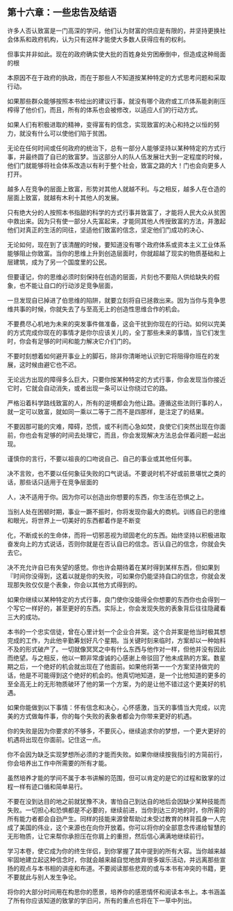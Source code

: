 

## 第十六章：一些忠告及结语

许多人否认致富是一门高深的学问，他们认为财富的供应是有限的，并坚持更换社会体系和政府机构，认为只有这样才能使大多数人获得应有的权利。

但事实并非如此。现在的政府确实使大批的百姓身处穷困療倒中，但造成这种局面的根

本原因不在于政府的执政，而在于那些人不知道按某种特定的方式思考问题和采取行动。

如果那些群众能够按照本书给出的建议行事，就没有哪个政府或工爪体系能剥削压榨得了他价们，而且，所有的体系也会被修改，以适应人们的行动方式。

如果人们有积极进取的精神，变得富有的信念，实现致富的决心和持之以恒的努力，就没有什么可以使他们陷于贫困。

无论在任何时间或任何政府的统治下，总有一部分人能够坚持以某种特定的方式行事，并最终圆了自已的致富梦。当这部分人的队人伍发展壮大到一定程度的时候，他们门就能够将社会体系改造以有利于整个社会，致富之路的大！门也会向更多人打开。

越多人在竞争的层面上致富，形势对其他人就越不利。与之相反，越多人在仓造的层面上致富，就越有木利十其他人的发展。

只有绝大分的人按照本书指甜的科学的方式行事并致富了，才能将人民大众从贫困中救出来。因为只有使一部分人先富起来，才能同其他人传授致富的方法，并激起他们对真正的生活的同往，坚适他们致富的信念，坚定他们门成功的决心、

无论如何，现在到了该清醒的时候，要知道没有哪个政府体系或资本主义工业体系能够阻止你致富。当你的思维上升到创造层面时，你就超越了现实的物质基础和上层建筑，成为了另一个国度里的公民。

但要谨记，你的思维必须时刻保持在创造的层面，片刻也不要陷人供给缺失的假象，也不能让自口的行动涉足竞争层面，

一旦发现自已掉进了伯思维的陷阱，就要立刻将自已拯救出来。因为当你与竞争思维共事的时候，你就失去了与至高无上的创造性思维合作的机会。

不要费尽心机地为未来的突发事件做准备，这会干扰到你现在的行动。如何以完美的方式完成你现在的事情才是你尔应该关儿的，全丁那些未来的事情，当它们发生时，你会有足够的时间和能力解决它介们门的。

不要时刻想着如何避开事业上的脚石，除非你清晰地认识到它将阻得你班在的发展，这时候由避它也不迟。

无论远方出现的障得多么巨大，只要你按某种特定的方式行事，你会发现当你接近它时，它就会自动消失，或者出现一条可以让你绕过它的路。

严格沿着科学路线致富的人，所有的逆境都会为他让路。遵循这些法则行事的人，就一定可以致富，就如同一乘以二等于二而不是四那样，是注定了的结果。

不要因那可能的灾难，障碍，恐慌，或不利而心急如焚，良使它们突然出现在你面前，你也会有足够的时间去处理它，而且，你会发现解决方法总会伴着问题一起出现。

谨慎你的言行，不要以祖丧的口吻说自己、自己的事业或其他任何事。

决不言败，也不要以任何象征失败的口气说话。不要说时机不好或前景堪忧之类的话，那些话只适用于在竞争层面的

人，决不适用于你。因为你可以创造出你想要的东西，你生活在恐惧之上。

当别人处在困顿时期，事业一蹶不振时，你将发现你最大的商机。训练自已的思维和眼光，将世界上一切美好的东西都着作是不断变

化，不断成长的生命体，而将一切邪恶视为顽固老化的东西。始终坚持以积极进取奋发向上的方式说话，否则你就是在否认自已的信念。否认自己的信念，你就会失去它。

决不充允许自已有失望的感觉。你也许会期待着在某时得到某样东西，但如果到『时间你没得到，这着以就是你的失败，可如果你仍能坚持自口的信念，你就会发现那失败仅仅是个表象，你会以其他方式得到的。

如果你继续以某种特定的方式行事，良门使你没能得全你想要的东西你也会得到一个写它一样好的，甚至更好的东西。实际上，你会发现失败的表象背后往往隐藏看三大的成功。

本书的一个忠实信徒，曾在心里计划一个企业合并案。这个合并案是他当时极其想完成的工作，为此他辛勤筹划好凡个星期。当关键时刻来临时，方案却以一种始料不及的形式破产了。一切就像冥冥之中有什么东西与他作对一样，但他并没有因此而绝望。与之相反，他以一颗非常虔诚的心感谢上帝驳回了他未成熟的方案。数星期之后，一个绝好的机会就出现在了他面前。如果他将第一一个方案坚持做完的话，他是不可能得到这个绝好的机会的。他真切地知道，是一个比他知道的更多的至全高无上的无形物质破环了他的第一个方案，为的是让他不错过这个更美好的机遇。

如果你能做到以下事情：怀有信念和决心，心怀感激，当天的事情当大完成，以完美的方式做每件事，你的每个失败的表象者都会为你带来更好的机遇。

你的失败是因为你要求的不够多，不要灰心，继续追求你的梦想，一个更大更好的机遇将出现在你面前。记住这一点。

你不会因为缺乏实现梦想所必须的才能而失败。如果你继续按我指引的方简前行，你会培养出工作中所需要的所有才能。

虽然培养才能的学间不属于本书讲解的范围，但可以肯定的是它的过程和致掌的过程一样有迹口循和简单易行。

不要在没到达目的地之前就犹豫不决，害怕自己到达自的地后会因缺少某种技能而失败。一切担心和恐惧都是不必要的，继续前进，当你到达三的地的时，你所需的所有能力者都会自劲产生。同样的技能来源曾帮助过未受过教育的林背孤身一人完成了美国的伟业，这个来源也在向你开放着。你可以将你的全部意念传递给智慧的无形物质，让它来帮你承担压在你肩上的重担，然后信心满满地继续前行。

学习本卷，使它成为你的终生伴侣，到你掌握了其中提到的所有大容。当你越来越牢固地建立起这种信念时，你就会越来越自觉地放弃很多娱乐活动，并远离那些宣扬的观点与本书相的讲座和布道。不要阅读那些悲观的或与本书有冲突的书籍，更不要就此与别人发生争论。

将你的大部分时间用在构思你的愿景，培养你的感恩情怀和阅读本书上。本书涵盖了所有你应该知道的致掌的学旧问，所有的重点也将在下一草中列出。

